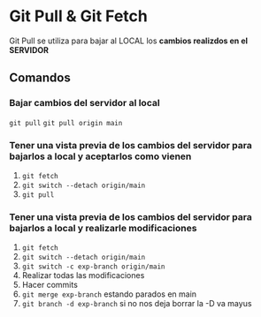 # Git Pull & Git Fetch

Git Pull se utiliza para bajar al LOCAL los **cambios realizdos en el SERVIDOR**

## Comandos
### Bajar cambios del servidor al local
`git pull`
`git pull origin main`

### Tener una vista previa de los cambios del servidor para bajarlos a local y aceptarlos como vienen
1. `git fetch`
2. `git switch --detach origin/main`
3. `git pull`

### Tener una vista previa de los cambios del servidor para bajarlos a local y **realizarle modificaciones**
1. `git fetch`
2. `git switch --detach origin/main`
3. `git switch -c exp-branch origin/main`
4. Realizar todas las modificaciones
5. Hacer commits
6. `git merge exp-branch` estando parados en main
7. `git branch -d exp-branch` si no nos deja borrar la -D va mayus